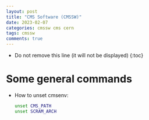 ```yaml
---
layout: post
title: "CMS Software (CMSSW)"
date: 2023-02-07
categories: cmssw cms cern
tags: cmssw
comments: true
---
```


- Do not remove this line (it will not be displayed)
  {:toc}

# Some general commands

- How to unset cmsenv:

  ```bash
  unset CMS_PATH
  unset SCRAM_ARCH
  ```

